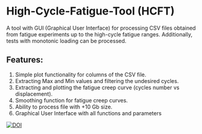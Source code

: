 # High-Cycle-Fatigue-Tool (HCFT)
A tool with GUI (Graphical User Interface) for processing CSV files obtained from fatigue experiments up to the high-cycle fatigue ranges. Additionally, tests with monotonic loading can be processed.

## Features:
1. Simple plot functionality for columns of the CSV file.
2. Extracting Max and Min values and filtering the undesired cycles.
3. Extracting and plotting the fatigue creep curve (cycles number vs displacement).
4. Smoothing function for fatigue creep curves.
5. Ability to process file with +10 Gb size.
6. Graphical User Interface with all functions and parameters

[![DOI](https://zenodo.org/badge/DOI/10.5281/zenodo.3603817.svg)](https://doi.org/10.5281/zenodo.3603817)
